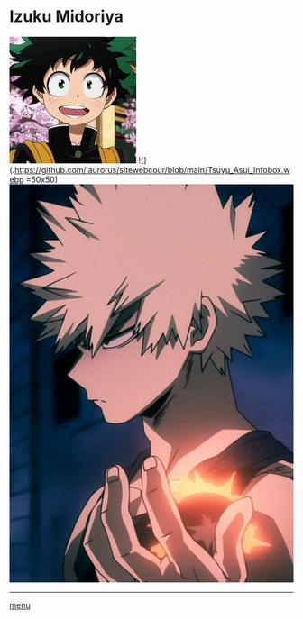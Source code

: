 # Izuku Midoriya
![imagerandom](https://github.com/laurorus/sitewebcour/blob/main/index.jpg "Midoriya Izuku")
![](.https://github.com/laurorus/sitewebcour/blob/main/Tsuyu_Asui_Infobox.webp =50x50)
![image3](https://github.com/laurorus/sitewebcour/blob/main/Bakugo_Infobox.webp "bakugo")
___
[menu](https://github.com/laurorus/sitewebcour/blob/main/README.md)
